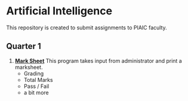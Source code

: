 # Artificial Intelligence
This repository is created to submit assignments to PIAIC faculty.
## Quarter 1
1. **[Mark Sheet](https://github.com/sarkarimalang/PIAIC-AIC/blob/main/marksheet.py)**
This program takes input from administrator and print a marksheet.
	- Grading
	- Total Marks
	- Pass / Fail
	- a bit more
